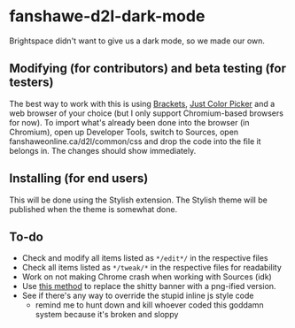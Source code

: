# fanshawe-d2l-dark-mode
 Brightspace didn't want to give us a dark mode, so we made our own.

## Modifying (for contributors) and beta testing (for testers)
 The best way to work with this is using [Brackets](http://brackets.io/), [Just Color Picker](https://annystudio.com/software/colorpicker/) and a web browser of your choice (but I only support Chromium-based browsers for now).
 To import what's already been done into the browser (in Chromium), open up Developer Tools, switch to Sources, open fanshaweonline.ca/d2l/common/css and drop the code into the file it belongs in. The changes should show immediately.
 
## Installing (for end users)
 This will be done using the Stylish extension. The Stylish theme will be published when the theme is somewhat done.

## To-do
 - Check and modify all items listed as `*/edit*/` in the respective files
 - Check all items listed as `*/tweak/*` in the respective files for readability
 - Work on not making Chrome crash when working with Sources (idk)
 - Use [this method](https://css-tricks.com/replace-the-image-in-an-img-with-css/) to replace the shitty banner with a png-ified version.
 - See if there's any way to override the stupid inline js style code
   - remind me to hunt down and kill whoever coded this goddamn system because it's broken and sloppy